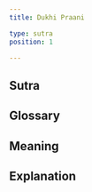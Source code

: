 ```yaml
---
title: Dukhi Praani

type: sutra
position: 1

---
```


## Sutra

## Glossary

## Meaning

## Explanation